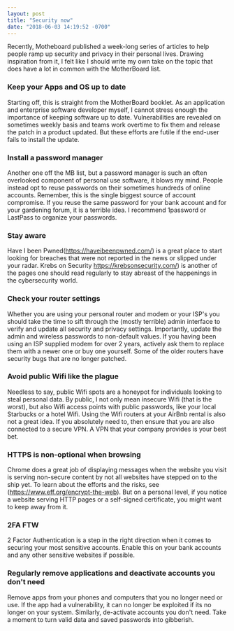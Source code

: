 ```yaml
---
layout: post
title: "Security now"
date: "2018-06-03 14:19:52 -0700"
---
```


Recently, Motheboard published a week-long series of articles to help people ramp up security and privacy in their personal lives. Drawing inspiration from it, I felt like I should write my own take on the topic that does have a lot in common with the MotherBoard list.

### Keep your Apps and OS up to date
Starting off, this is straight from the MotherBoard booklet. As an application and enterprise software developer myself, I cannot stress enough the importance of keeping software up to date. Vulnerabilities are revealed on sometimes weekly basis and teams work overtime to fix them and release the patch in a product updated. But these efforts are futile if the end-user fails to install the update.

### Install a password manager
Another one off the MB list, but a password manager is such an often overlooked component of personal use software, it blows my mind. People instead opt to reuse passwords on their sometimes hundreds of online accounts. Remember, this is the single biggest source of account compromise. If you reuse the same password for your bank account and for your gardening forum, it is a terrible idea. I recommend 1password or LastPass to organize your passwords.

### Stay aware
Have I been Pwned(https://haveibeenpwned.com/) is a great place to start looking for breaches that were not reported in the news or slipped under your radar. Krebs on Security https://krebsonsecurity.com/) is another of the pages one should read regularly to stay abreast of the happenings in the cybersecurity world.

### Check your router settings
Whether you are using your personal router and modem or your ISP's you should take the time to sift through the (mostly terrible) admin interface to verify and update all security and privacy settings. Importantly, update the admin and wireless passwords to non-default values. If you having been using an ISP supplied modem for over 2 years, actively ask them to replace them with a newer one or buy one yourself. Some of the older routers have security bugs that are no longer patched.

### Avoid public Wifi like the plague
Needless to say, public Wifi spots are a honeypot for individuals looking to steal personal data. By public, I not only mean insecure Wifi (that is the worst), but also Wifi access points with public passwords, like your local Starbucks or a hotel Wifi. Using the Wifi routers at your AirBnb rental is also not a great idea. If you absolutely need to, then ensure that you are also connected to a secure VPN. A VPN that your company provides is your best bet.

### HTTPS is non-optional when browsing
Chrome does a great job of displaying messages when the website you visit is serving non-secure content by not all websites have stepped on to the ship yet. To learn about the efforts and the risks, see (https://www.eff.org/encrypt-the-web). But on a personal level, if you notice a website serving HTTP pages or a self-signed certificate, you might want to keep away from it.

### 2FA FTW
2 Factor Authentication is a step in the right direction when it comes to securing your most sensitive accounts. Enable this on your bank accounts and any other sensitive websites if possible.

### Regularly remove applications and deactivate accounts you don't need
Remove apps from your phones and computers that you no longer need or use. If the app had a vulnerability, it can no longer be exploited if its no longer on your system. Similarly, de-activate accounts you don't need. Take a moment to turn valid data and saved passwords into gibberish.
